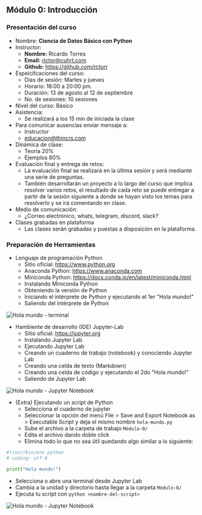 ## Módulo 0: Introducción

### Presentación del curso

- Nombre: **Ciencia de Datos Básico con Python**
- Instructor:
  - **Nombre:** Ricardo Torres
  - **Email:** rictor@cuhrt.com
  - **Github:** https://github.com/rctorr
- Espeicifcaciones del curso:
  - Días de sesión: Martes y jueves 
  - Horario: 18:00 a 20:00 pm. 
  - Duración: 13 de agosto al 12 de septiembre
  - No. de sesiones: 10 sesiones
- Nivel del curso: Básico
- Asistencia:
  - Se realizará a los 15 min de iniciada la clase
- Para comunicar ausencias enviar mensaje a:
  - Instructor
  - educacion@thincrs.com
- Dinámica de clase:
  - Teoría 20%
  - Ejemplos 80%
- Evaluación final y entrega de retos:
  - La evaluación final se realizará en la última sesión y será mediante una serie de preguntas.
  - También desarrollarán un proyecto a lo largo del curso que implica resolver varios retos, el resultado de cada reto se puede entregar a partir de la sesión siguiente a donde se hayan visto los temas para resolverlo y se irá comentando en clase.
- Medio de comunicación:
  - ¿Correo electrónico, whats, telegram, discord, slack?
- Clases grabadas en plataforma
  - Las clases serán grabadas y puestas a disposición en la plataforma.
 
### Preparación de Herramientas

- Lenguaje de programación Python
  - Sitio oficial: https://www.python.org
  - Anaconda Python: https://www.anaconda.com
  - Miniconda Python: https://docs.conda.io/en/latest/miniconda.html
  - Instalando Miniconda Python
  - Obteniendo la versión de Python
  - Iniciando el intérprete de Python y ejecutando el 1er "Hola mundo!"
  - Saliendo del intérprete de Python
    
![Hola mundo - terminal](assets/hola-mundo-terminal-1.png)

- Hambiente de desarrollo (IDE) Jupyter-Lab
  - Sitio oficial: https://jupyter.org
  - Instalando Jupyter Lab
  - Ejecutando Jupyter Lab
  - Creando un cuaderno de trabajo (notebook) y conociendo Jupyter Lab
  - Creando una celda de texto (Markdown)
  - Creando una celda de código y ejecutando el 2do "Hola mundo!"
  - Saliendo de Jupyter Lab
 
![Hola mundo - Jupyter Notebook](assets/hola-mundo-ipynb-1.png)

- (Extra) Ejecutando un script de Python
  - Selecciona el cuaderno de jupyter
  - Seleccionar la opción del menú File > Save and Export Notebook as > Executable Script y deja el mismo nombre `hola-mundo.py`
  - Sube el archivo a la carpeta de trabajo `Módulo-0/`
  - Edita el archivo dando doble click
  - Elimina todo lo que no sea útil quedando algo similar a lo siguiente:
```python
#!/usr/bin/env python
# coding: utf-8

print("Hola mundo!")
```
  - Selecciona o abre una terminal desde Jupyter Lab
  - Cambia a la unidad y directorio hasta llegar a la carpeta `Módulo-0/`
  - Ejecuta tu script con `python <nombre-del-script>`

![Hola mundo - Jupyter Notebook](assets/hola-mundo-terminal-3.png)

 

